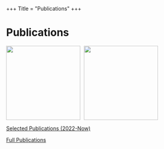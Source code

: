 +++
Title = "Publications"
+++

# Publications

<div style="display: flex; align-items: center;">
    <a href="https://scholar.google.com/citations?user=KdXy-kgAAAAJ&hl=zh-TW">
        <img src="/img/DBLP.jpg" style="width: 200px; height: 200px; object-fit: contain; margin-right: 10px;">
    </a>
    <a href="https://dblp.org/pid/28/2073-3.html">
        <img src="/img/GoogleScholar.gif" style="width: 200px; height: 200px; object-fit: contain;">
    </a>
</div>

<a href="https://gaowei262.github.io/pubs-sel.html">Selected Publications (2022-Now)</a>

<a href="https://gaowei262.github.io/pubs-full.html">Full Publications</a>